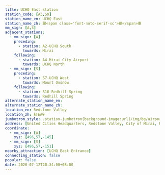 ```yaml
---
title: UCHQ East station
station_code: [A3,S9]
station_name_en: UCHQ East
station_name_zh: 聯<span class='font-noto-serif-sc'>總</span>東
mm_sign: [A,S]
adjacent_stations:
  - mm_sign: [A]
    preceding:
      - station: A2-UCHQ South
        towards: Mirai
    following:
      - station: A4-Mirai City Airport
        towards: UCHQ North
  - mm_sign: [S]
    preceding:
      - station: S7-UCHQ West
        towards: Mount Onsnow
    following:
      - station: S10-Redhill Spring
        towards: Redhill Spring
alternate_station_name_en: 
alternate_station_name_zh: 
location_en: Redstone Valley
location_zh: 紅石谷
jumbotron_style: .station-jumbotron{background-image:url(/img/bg/airportline.png),url(/img/bg/bigsnowline.png);background-repeat:no-repeat;background-size:100% 10px;background-position:0 115px,0 145px}
address: [United Cities Headquarters, Redstone Valley, City of Mirai, United Cities]
coordinate:
  - mm_sign: [A]
    xyz: [496,57,-145]
  - mm_sign: [S]
    xyz: [496,57,-151]
nearby_attraction: [UCHQ East Entrance]
connecting_station: false
popular: false
date: 2020-07-12T20:34:00+08:00
---
```


